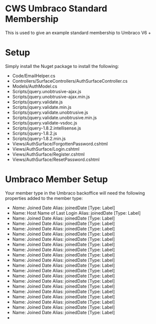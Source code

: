 CWS Umbraco Standard Membership
===========================
This is used to give an example standard membership to Umbraco V6 +


Setup
===========================
Simply install the Nuget package to install the following:

* Code/EmailHelper.cs
* Controllers/SurfaceControllers/AuthSurfaceController.cs
* Models/AuthModel.cs
* Scripts/jquery.unobtrusive-ajax.js
* Scripts/jquery.unobtrusive-ajax.min.js
* Scripts/jquery.validate.js
* Scripts/jquery.validate.min.js
* Scripts/jquery.validate.unobtrusive.js
* Scripts/jquery.validate.unobtrusive.min.js
* Scripts/jquery.validate-vsdoc.js
* Scripts/jquery-1.8.2.intellisense.js
* Scripts/jquery-1.8.2.js
* Scripts/jquery-1.8.2.min.js
* Views/AuthSurface/ForgottenPassword.cshtml
* Views/AuthSurface/Login.cshtml
* Views/AuthSurface/Register.cshtml
* Views/AuthSurface/ResetPassword.cshtml


Umbraco Member Setup
===========================
Your member type in the Umbraco backoffice will need the following properties added to the member type:

* *Name:* Joined Date Alias: joinedDate [Type: Label]
* Name: Host Name of Last Login Alias: joinedDate [Type: Label]
* Name: Joined Date Alias: joinedDate [Type: Label]
* Name: Joined Date Alias: joinedDate [Type: Label]
* Name: Joined Date Alias: joinedDate [Type: Label]
* Name: Joined Date Alias: joinedDate [Type: Label]
* Name: Joined Date Alias: joinedDate [Type: Label]
* Name: Joined Date Alias: joinedDate [Type: Label]
* Name: Joined Date Alias: joinedDate [Type: Label]
* Name: Joined Date Alias: joinedDate [Type: Label]
* Name: Joined Date Alias: joinedDate [Type: Label]
* Name: Joined Date Alias: joinedDate [Type: Label]
* Name: Joined Date Alias: joinedDate [Type: Label]
* Name: Joined Date Alias: joinedDate [Type: Label]
* Name: Joined Date Alias: joinedDate [Type: Label]
* Name: Joined Date Alias: joinedDate [Type: Label]
* Name: Joined Date Alias: joinedDate [Type: Label]
* Name: Joined Date Alias: joinedDate [Type: Label]
* Name: Joined Date Alias: joinedDate [Type: Label]
* Name: Joined Date Alias: joinedDate [Type: Label]
* Name: Joined Date Alias: joinedDate [Type: Label]
* 
